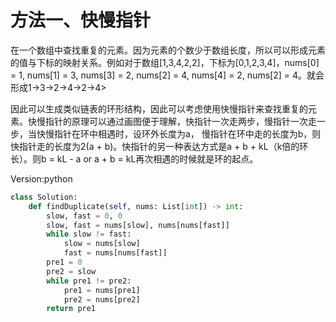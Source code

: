 # 方法一、快慢指针
在一个数组中查找重复的元素。因为元素的个数少于数组长度，所以可以形成元素的值与下标的映射关系。例如对于数组[1,3,4,2,2]，下标为[0,1,2,3,4]，nums[0] = 1, nums[1] = 3, nums[3] = 2, nums[2] = 4, nums[4] = 2, nums[2] = 4。就会形成1->3->2->4->2->4>

因此可以生成类似链表的环形结构，因此可以考虑使用快慢指针来查找重复的元素。快慢指针的原理可以通过画图便于理解，快指针一次走两步，慢指针一次走一步，当快慢指针在环中相遇时，设环外长度为a， 慢指针在环中走的长度为b，则快指针走的长度为2(a + b)。快指针的另一种表达方式是a + b + kL（k倍的环长）。则b = kL - a or a + b = kL再次相遇的时候就是环的起点。

Version:python
~~~python
class Solution:
    def findDuplicate(self, nums: List[int]) -> int:
        slow, fast = 0, 0
        slow, fast = nums[slow], nums[nums[fast]]
        while slow != fast:
            slow = nums[slow]
            fast = nums[nums[fast]]
        pre1 = 0
        pre2 = slow
        while pre1 != pre2:
            pre1 = nums[pre1]
            pre2 = nums[pre2]
        return pre1
~~~
